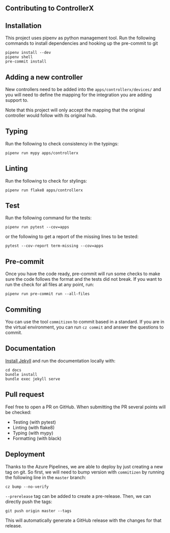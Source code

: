 ## Contributing to ControllerX

## Installation

This project uses pipenv as python management tool. Run the following commands to install dependencies and hooking up the pre-commit to git

```
pipenv install --dev
pipenv shell
pre-commit install
```

## Adding a new controller

New controllers need to be added into the `apps/controllerx/devices/` and you will need to define the mapping for the integration you are adding support to.

Note that this project will only accept the mapping that the original controller would follow with its original hub.

## Typing

Run the following to check consistency in the typings:

```
pipenv run mypy apps/controllerx
```

## Linting

Run the following to check for stylings:

```
pipenv run flake8 apps/controllerx
```

## Test

Run the following command for the tests:

```
pipenv run pytest --cov=apps
```

or the following to get a report of the missing lines to be tested:

```
pytest --cov-report term-missing --cov=apps
```

## Pre-commit

Once you have the code ready, pre-commit will run some checks to make sure the code follows the format and the tests did not break. If you want to run the check for all files at any point, run:

```
pipenv run pre-commit run --all-files
```

## Commiting

You can use the tool `commitizen` to commit based in a standard. If you are in the virtual environment, you can run `cz commit` and answer the questions to commit.

## Documentation

[Install Jekyll](https://jekyllrb.com/docs/) and run the documentation locally with:

```
cd docs
bundle install
bundle exec jekyll serve
```

## Pull request

Feel free to open a PR on GitHub. When submitting the PR several points will be checked:

- Testing (with pytest)
- Linting (with flake8)
- Typing (with mypy)
- Formatting (with black)

## Deployment

Thanks to the Azure Pipelines, we are able to deploy by just creating a new tag on git. So first, we will need to bump version with `commitizen` by running the following line in the `master` branch:

```
cz bump --no-verify
```

`--prerelease` tag can be added to create a pre-release. Then, we can directly push the tags:

```
git push origin master --tags
```

This will automatically generate a GitHub release with the changes for that release.
